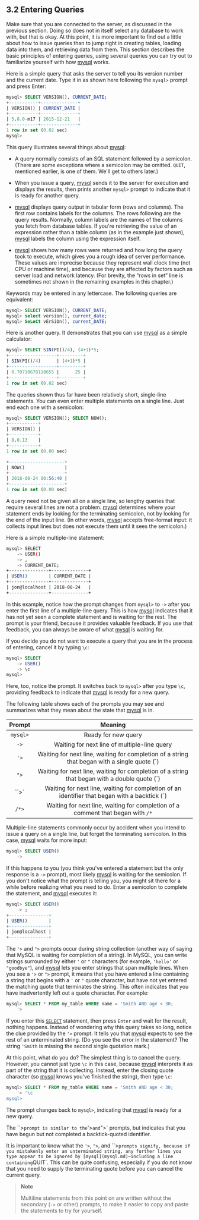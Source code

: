 ## 3.2 Entering Queries

Make sure that you are connected to the server, as discussed in the previous section. Doing so does not in itself select any database to work with, but that is okay. At this point, it is more important to find out a little about how to issue queries than to jump right in creating tables, loading data into them, and retrieving data from them. This section describes the basic principles of entering queries, using several queries you can try out to familiarize yourself with how [mysql](mysql.md) works.

Here is a simple query that asks the server to tell you its version number and the current date. Type it in as shown here following the `mysql>` prompt and press Enter:

```sql
mysql> SELECT VERSION(), CURRENT_DATE;
+-----------+--------------+
| VERSION() | CURRENT_DATE |
+-----------+--------------+
| 5.8.0-m17 | 2015-12-21   |
+-----------+--------------+
1 row in set (0.02 sec)
mysql>
```

This query illustrates several things about [mysql](mysql.md):

- A query normally consists of an SQL statement followed by a semicolon. (There are some exceptions where a semicolon may be omitted. `QUIT`, mentioned earlier, is one of them. We'll get to others later.)

- When you issue a query, [mysql](mysql.md) sends it to the server for execution and displays the results, then prints another `mysql>` prompt to indicate that it is ready for another query.

- [mysql](mysql.md) displays query output in tabular form (rows and columns). The first row contains labels for the columns. The rows following are the query results. Normally, column labels are the names of the columns you fetch from database tables. If you're retrieving the value of an expression rather than a table column (as in the example just shown), [mysql](mysql.md) labels the column using the expression itself.

- [mysql](mysql.md) shows how many rows were returned and how long the query took to execute, which gives you a rough idea of server performance. These values are imprecise because they represent wall clock time (not CPU or machine time), and because they are affected by factors such as server load and network latency. (For brevity, the “rows in set” line is sometimes not shown in the remaining examples in this chapter.)

Keywords may be entered in any lettercase. The following queries are equivalent:

```sql
mysql> SELECT VERSION(), CURRENT_DATE;
mysql> select version(), current_date;
mysql> SeLeCt vErSiOn(), current_DATE;
```

Here is another query. It demonstrates that you can use [mysql](mysql.md) as a simple calculator:

```sql
mysql> SELECT SIN(PI()/4), (4+1)*5;
+------------------+---------+
| SIN(PI()/4)      | (4+1)*5 |
+------------------+---------+
| 0.70710678118655 |      25 |
+------------------+---------+
1 row in set (0.02 sec)
```

The queries shown thus far have been relatively short, single-line statements. You can even enter multiple statements on a single line. Just end each one with a semicolon:

```sql
mysql> SELECT VERSION(); SELECT NOW();
+-----------+
| VERSION() |
+-----------+
| 8.0.13    |
+-----------+
1 row in set (0.00 sec)

+---------------------+
| NOW()               |
+---------------------+
| 2018-08-24 00:56:40 |
+---------------------+
1 row in set (0.00 sec)
```

A query need not be given all on a single line, so lengthy queries that require several lines are not a problem. [mysql](mysql.md) determines where your statement ends by looking for the terminating semicolon, not by looking for the end of the input line. (In other words, [mysql](mysql.md) accepts free-format input: it collects input lines but does not execute them until it sees the semicolon.)

Here is a simple multiple-line statement:

```bash
mysql> SELECT
    -> USER()
    -> ,
    -> CURRENT_DATE;
+---------------+--------------+
| USER()        | CURRENT_DATE |
+---------------+--------------+
| jon@localhost | 2018-08-24   |
+---------------+--------------+
```

In this example, notice how the prompt changes from `mysql>` to `->` after you enter the first line of a multiple-line query. This is how [mysql](mysql.md) indicates that it has not yet seen a complete statement and is waiting for the rest. The prompt is your friend, because it provides valuable feedback. If you use that feedback, you can always be aware of what [mysql](mysql.md) is waiting for.

If you decide you do not want to execute a query that you are in the process of entering, cancel it by typing `\c`:

```sql
mysql> SELECT
    -> USER()
    -> \c
mysql>
```

Here, too, notice the prompt. It switches back to `mysql>` after you type `\c`, providing feedback to indicate that [mysql](mysql.md) is ready for a new query.

The following table shows each of the prompts you may see and summarizes what they mean about the state that [mysql](mysql.md) is in.

| Prompt | Meaning |
|:---:|:---:|
| `mysql>` | Ready for new query |
| `->` | Waiting for next line of multiple-line query |
| `'>` | Waiting for next line, waiting for completion of a string that began with a single quote (`) |
| `">` | Waiting for next line, waiting for completion of a string that began with a double quote (`) |
| ``>` | Waiting for next line, waiting for completion of an identifier that began with a backtick (`) |
| `/*>` | Waiting for next line, waiting for completion of a comment that began with `/*` |

Multiple-line statements commonly occur by accident when you intend to issue a query on a single line, but forget the terminating semicolon. In this case, [mysql](mysql.md) waits for more input:

```sql
mysql> SELECT USER()
    ->
```

If this happens to you (you think you've entered a statement but the only response is a `->` prompt), most likely [mysql](mysql.md) is waiting for the semicolon. If you don't notice what the prompt is telling you, you might sit there for a while before realizing what you need to do. Enter a semicolon to complete the statement, and [mysql](mysql.md) executes it:

```sql
mysql> SELECT USER()
    -> ;
+---------------+
| USER()        |
+---------------+
| jon@localhost |
+---------------+
```

The `'>` and `">` prompts occur during string collection (another way of saying that MySQL is waiting for completion of a string). In MySQL, you can write strings surrounded by either `'` or `"` characters (for example, `'hello'` or `"goodbye"`), and [mysql](mysql.md) lets you enter strings that span multiple lines. When you see a `'>` or `">` prompt, it means that you have entered a line containing a string that begins with a `'` or `"` quote character, but have not yet entered the matching quote that terminates the string. This often indicates that you have inadvertently left out a quote character. For example:

```sql
mysql> SELECT * FROM my_table WHERE name = 'Smith AND age < 30;
    '>
```

If you enter this [`SELECT`](https://dev.mysql.com/doc/refman/8.0/en/select.html) statement, then press `Enter` and wait for the result, nothing happens. Instead of wondering why this query takes so long, notice the clue provided by the `'>` prompt. It tells you that [mysql](mysql.md) expects to see the rest of an unterminated string. (Do you see the error in the statement? The string `'Smith` is missing the second single quotation mark.)

At this point, what do you do? The simplest thing is to cancel the query. However, you cannot just type `\c` in this case, because [mysql](mysql.md) interprets it as part of the string that it is collecting. Instead, enter the closing quote character (so [mysql](mysql.md) knows you've finished the string), then type `\c`:

```sql
mysql> SELECT * FROM my_table WHERE name = 'Smith AND age < 30;
    '> '\c
mysql>
```

The prompt changes back to `mysql>`, indicating that [mysql](mysql.md) is ready for a new query.

The ``>` prompt is similar to the `'>` and `">` prompts, but indicates that you have begun but not completed a backtick-quoted identifier.

It is important to know what the `'>`, `">`, and ``>` prompts signify, because if you mistakenly enter an unterminated string, any further lines you type appear to be ignored by [mysql](mysql.md)—including a line containing `QUIT`. This can be quite confusing, especially if you do not know that you need to supply the terminating quote before you can cancel the current query.

> **Note**
> 
> Multiline statements from this point on are written without the secondary (`->` or other) prompts, to make it easier to copy and paste the statements to try for yourself.